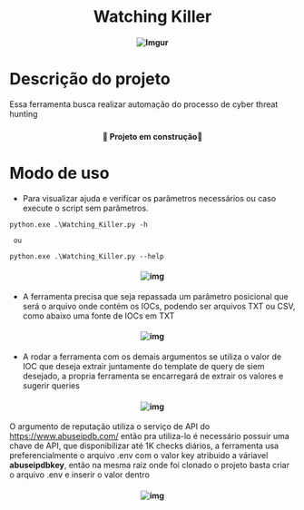 <h1 align="center" >Watching Killer</h1>

<h4 align="center">

 ![Imgur](https://i.imgur.com/jKYzI7U.png)

</h4>

<h1>Descrição do projeto</h1>

Essa ferramenta busca realizar automação do processo de cyber threat hunting

<h3></h3>


<h4 align="center">
  
   :construction: Projeto em construção:construction:

</h4>

<h3></h3>

<!-- Modo de uso-->


<h1>Modo de uso</h1>

* Para visualizar ajuda e verificar os parâmetros necessários ou caso execute o script sem parâmetros.

```
python.exe .\Watching_Killer.py -h

 ou 

python.exe .\Watching_Killer.py --help

```
<h4 align="center">

![img](https://i.imgur.com/31bEgAA.png)

</h4>

* A ferramenta precisa que seja repassada um parâmetro posicional que será o arquivo onde contém os IOCs, podendo ser arquivos TXT ou CSV, como abaixo uma fonte de IOCs em TXT

<h4 align="center">

![img](https://i.imgur.com/TMFtz5i.png)

</h4>

* A rodar a ferramenta com os demais argumentos se utiliza o valor de IOC que deseja extrair juntamente do template de query de siem desejado, a propria ferramenta se encarregará de extrair os valores e sugerir queries

<h4 align="center">

![img](https://i.imgur.com/E9FyQcB.png)

</h4>

O argumento de reputação utiliza o serviço de API do https://www.abuseipdb.com/ então pra utiliza-lo é necessário possuir uma chave de API, que disponibilizar até 1K checks diários, a ferramenta usa preferencialmente o arquivo .env com o valor key atribuido a váriavel **abuseipdbkey**, então na mesma raiz onde foi clonado o projeto basta criar o arquivo .env e inserir o valor dentro

<h4 align="center">

![img](https://i.imgur.com/3xwtlsg.png)

</h4>



